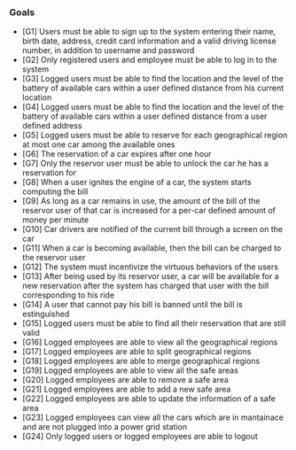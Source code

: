 ﻿### Goals
* [G1] Users must be able to sign up to the system entering their name, birth date, address, credit card information and a valid driving license number, in addition to username and password
* [G2] Only registered users and employee must be able to log in to the system
* [G3] Logged users must be able to find the location and the level of the battery of available cars within a user defined distance from his current location
* [G4] Logged users must be able to find the location and the level of the battery of available cars within a user defined distance from a user defined address
* [G5] Logged users must be able to reserve for each geographical region at most one car among the available ones
* [G6] The reservation of a car expires after one hour
* [G7] Only the reservor user must be able to unlock the car he has a reservation for
* [G8] When a user ignites the engine of a car, the system starts computing the bill
* [G9] As long as a car remains in use, the amount of the bill of the reservor user of that car is increased for a per-car defined amount of money per minute
* [G10] Car drivers are notified of the current bill through a screen on the car
* [G11] When a car is becoming available, then the bill can be charged to the reservor user
* [G12] The system must incentivize the virtuous behaviors of the users
* [G13] After being used by its reservor user, a car will be available for a new reservation after the system has charged that user with the bill corresponding to his ride
* [G14] A user that cannot pay his bill is banned until the bill is estinguished
* [G15] Logged users must be able to find all their reservation that are still valid
* [G16] Logged employees are able to view all the geographical regions
* [G17] Logged employees are able to split geographical regions
* [G18] Logged employees are able to merge geographical regions
* [G19] Logged employees are able to view all the safe areas
* [G20] Logged employees are able to remove a safe area
* [G21] Logged employees are able to add a new safe area
* [G22] Logged employees are able to update the information of a safe area
* [G23] Logged employees can view all the cars which are in mantainace and are not plugged into a power grid station
* [G24] Only logged users or logged employees are able to logout